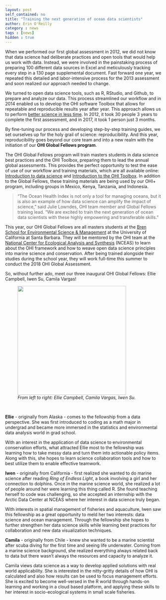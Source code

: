 ```yaml
---
layout: post
self_contained: no
title: "Training the next generation of ocean data scientists"
author: Erin O'Reilly
category : news 
tags : [news]
hidden : true
---
```


When we performed our first global assessment in 2012, we did not know that data science had deliberate practices and open tools that would help us work with data. Instead, we were involved in the painstaking process of preparing 100 different data sources in Excel and meticulously tracking every step in a 130 page supplemental document. Fast forward one year, we repeated this detailed and labor-intensive process for the 2013 assessment and soon realized our approach needed to change. 

We turned to open data science tools, such as R, RStudio, and Github, to prepare and analyze our data. This process streamlined our workflow and in 2014 enabled us to develop the OHI software Toolbox that allows for repeatable and reproducible results year after year. This approach allows us to perform [better science in less time](https://github.com/rstudio/rstudio-conf/tree/master/2018). In 2012, it took 30 people 3 years to complete the first assessment, and in 2017, it took 1 person just 3 months. 

By fine-tuning our process and developing step-by-step training guides, we set ourselves up for the holy grail of science: reproducibility. And this year, reproducibility goes beyond our core team and into a new realm with the initiation of our **OHI Global Fellows program**.

The OHI Global Fellows program will train masters students in data science best practices and the OHI Toolbox, preparing them to lead the annual global assessments. This provides the perfect opportunity to test the ease of use of our workflow and training materials, which are all available online: [Introduction to data science](http://ohi-science.org/data-science-training/) and [Introduction to the OHI Toolbox](http://ohi-science.org/toolbox-training/). In addition to the Global Fellows, these training materials are being used by our OHI+ program, including groups in Mexico, Kenya, Tanzania, and Indonesia.

> “The Ocean Health Index is not only a tool for managing oceans, but it is also an example of how data science can amplify the impact of science,” said Julie Lowndes, OHI team member and Global Fellows training lead. “We are excited to train the next generation of ocean data scientists with these highly empowering and transferable skills.”

This year, our OHI Global Fellows are all masters students at the [Bren School for Environmental Science & Management](https://www.bren.ucsb.edu/) at the University of California at Santa Barbara. They will be mentored by the OHI team at the [National Center for Ecological Analysis and Synthesis](https://www.nceas.ucsb.edu/) (NCEAS) to learn about the OHI framework and how to weave open data science principles into marine science and conservation. After being trained alongside their studies during the school year, they will work full-time this summer to conduct the 2018 OHI Global Assessment. 

So, without further ado, meet our three inaugural OHI Global Fellows: Ellie Campbell, Iwen Su, Camila Vargas!

<figure><img src="../assets/blog_images/global_fellows.png" width="350px" align="middle"><figcaption><i>From left to right: Ellie Campbell, Camila Vargas, Iwen Su.</i></figcaption></figure>

<br>

**Ellie** - originally from Alaska - comes to the fellowship from a data perspective. She was first introduced to coding as a math major in undergrad and became more immersed in the statistics and environmental data analysis world in grad school. 

With an interest in the application of data science to environmental conservation efforts, what attracted Ellie most to the fellowship was learning how to take messy data and turn them into actionable policy items. Along with this, she hopes to learn science collaboration tools and how to best utilize them to enable effective teamwork. 

**Iwen** - originally from California - first realized she wanted to do marine science after reading *Ring of Endless Light*, a book involving a girl and her connection to dolphins. Once in the marine science world, she realized a lot of people around her were learning this thing called R. She found teaching herself to code was challenging, so she accepted an internship with the Arctic Data Center at NCEAS where her interest in data science truly began. 

With interests in spatial management of fisheries and aquaculture, Iwen saw this fellowship as a great opportunity to meld her two interests: data science and ocean management. Through the fellowship she hopes to further strengthen her data science skills while learning best practices for collaboration and new data visualization techniques. 

**Camila** - originally from Chile - knew she wanted to be a marine scientist after scuba diving for the first time and seeing life underwater. Coming from a marine science background, she realized everything always related back to data but there wasn’t always the resources and capacity to analyze it. 

Camila views data science as a way to develop applied solutions with real world applicability. She is interested in the nitty-gritty details of how OHI is calculated and also how results can be used to focus management efforts. She is excited to become well-versed in the R world through hands-on learning and working in a cloud based platform, and applying these skills to her interest in socio-ecological systems in small scale fisheries. 
